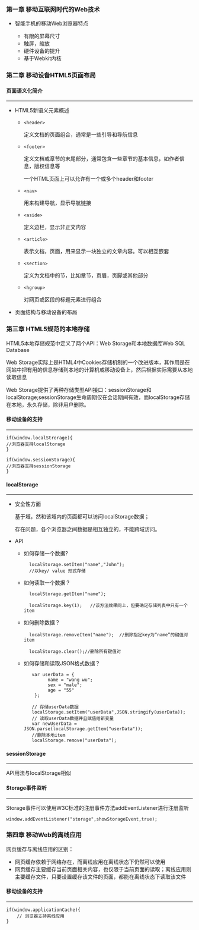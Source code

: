 ### 第一章 移动互联网时代的Web技术

- 智能手机的移动Web浏览器特点

  - 有限的屏幕尺寸
  - 触屏，缩放
  - 硬件设备的提升
  - 基于Webkit内核

### 第二章 移动设备HTML5页面布局

#### 页面语义化简介
***
- HTML5新语义元素概述

   - `<header>`

        定义文档的页面组合，通常是一些引导和导航信息

   - `<footer>`

        定义文档或章节的末尾部分，通常包含一些章节的基本信息，如作者信息，版权信息等

        一个HTML页面上可以允许有一个或多个header和footer

   - `<nav>`

        用来构建导航，显示导航链接

   - `<aside>`

        定义边栏，显示非正文内容 

   - `<article>`

        表示文档，页面，用来显示一块独立的文章内容。可以相互嵌套
 
   - `<section>`

        定义为文档中的节，比如章节，页眉，页脚或其他部分

   - `<hgroup>`

        对网页或区段的标题元素进行组合

- 页面结构与移动设备的布局

### 第三章 HTML5规范的本地存储

HTML5本地存储规范中定义了两个API：Web Storage和本地数据库Web SQL Database

Web Storage实际上是HTML4中Cookies存储机制的一个改进版本，其作用是在网站中把有用的信息存储到本地的计算机或移动设备上，然后根据实际需要从本地读取信息

Web Storage提供了两种存储类型API接口：sessionStorage和localStorage;sessionStorage生命周期仅在会话期间有效，而localStorage存储在本地，永久存储，除非用户删除。


#### 移动设备的支持
***        

    if(window.localStrorage){
    //浏览器支持localStorage
    }

    if(window.sessionStorage){
    //浏览器支持sessionStorage
    }

#### localStorage
***    

- 安全性方面

   基于域，然和该域内的页面都可以访问localStorage数据；

   存在问题，各个浏览器之间数据是相互独立的，不能跨域访问。

- API

    - 如何存储一个数据?
   
            localStorage.setItem("name","John");
            //以key/ value 形式存储
    - 如何读取一个数据？

            localStorage.getItem("name");

            localStorage.key(1);   //该方法效果同上，但要确定存储列表中只有一个item

    - 如何删除数据？

            localStorage.removeItem("name");  //删除指定key为“name”的键值对item

            localStorage.clear();//删除所有键值对

   - 如何存储和读取JSON格式数据？

            var userData = {
                  name = "wang wu";
                  sex = "male";
                  age = "55"
             };

            // 存储userData数据
            localStorage.setItem("userData",JSON.stringify(userData));
            // 读取userData数据并且赋值给新变量
            var newUserData = JSON.parse(localStorage.getItem("userData"));
            //删除本地item
            localStorage.remove("userData");

#### sessionStorage
***    

   API用法与localStorage相似

#### Storage事件监听
*** 

Storage事件可以使用W3C标准的注册事件方法addEventListener进行注册监听

    window.addEventListener("storage",showStorageEvent,true);

### 第四章 移动Web的离线应用

网页缓存与离线应用的区别：

  - 网页缓存依赖于网络存在，而离线应用在离线状态下仍然可以使用
  - 网页缓存主要缓存当前页面相关内容，也仅限于当前页面的读取；离线应用则主要缓存文件，只要设置缓存该文件的页面，都能在离线状态下读取该文件

#### 移动设备的支持
*** 

    if(window.applicationCache){
        // 浏览器支持离线应用
    }